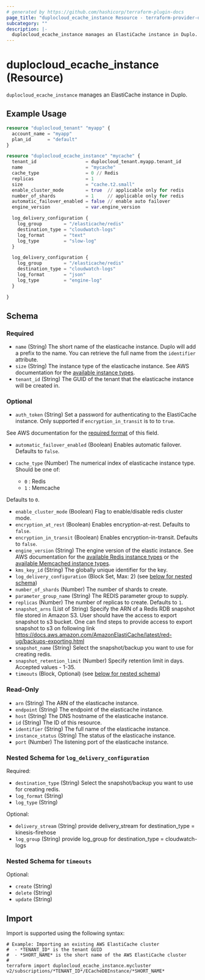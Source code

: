 ```yaml
---
# generated by https://github.com/hashicorp/terraform-plugin-docs
page_title: "duplocloud_ecache_instance Resource - terraform-provider-duplocloud"
subcategory: ""
description: |-
  duplocloud_ecache_instance manages an ElastiCache instance in Duplo.
---
```


# duplocloud_ecache_instance (Resource)

`duplocloud_ecache_instance` manages an ElastiCache instance in Duplo.

## Example Usage

```terraform
resource "duplocloud_tenant" "myapp" {
  account_name = "myapp"
  plan_id      = "default"
}

resource "duplocloud_ecache_instance" "mycache" {
  tenant_id                  = duplocloud_tenant.myapp.tenant_id
  name                       = "mycache"
  cache_type                 = 0 // Redis
  replicas                   = 1
  size                       = "cache.t2.small"
  enable_cluster_mode        = true  // applicable only for redis
  number_of_shards           = 1     // applicable only for redis
  automatic_failover_enabled = false // enable auto failover
  engine_version             = var.engine_version

  log_delivery_configuration {
    log_group        = "/elasticache/redis"
    destination_type = "cloudwatch-logs"
    log_format       = "text"
    log_type         = "slow-log"
  }

  log_delivery_configuration {
    log_group        = "/elasticache/redis"
    destination_type = "cloudwatch-logs"
    log_format       = "json"
    log_type         = "engine-log"
  }

}
```

<!-- schema generated by tfplugindocs -->
## Schema

### Required

- `name` (String) The short name of the elasticache instance.  Duplo will add a prefix to the name.  You can retrieve the full name from the `identifier` attribute.
- `size` (String) The instance type of the elasticache instance.
See AWS documentation for the [available instance types](https://docs.aws.amazon.com/AmazonElastiCache/latest/red-ug/CacheNodes.SupportedTypes.html).
- `tenant_id` (String) The GUID of the tenant that the elasticache instance will be created in.

### Optional

- `auth_token` (String) Set a password for authenticating to the ElastiCache instance.  Only supported if `encryption_in_transit` is to to `true`.

See AWS documentation for the [required format](https://docs.aws.amazon.com/AmazonElastiCache/latest/red-ug/auth.html) of this field.
- `automatic_failover_enabled` (Boolean) Enables automatic failover. Defaults to `false`.
- `cache_type` (Number) The numerical index of elasticache instance type.
Should be one of:

   - `0` : Redis
   - `1` : Memcache

 Defaults to `0`.
- `enable_cluster_mode` (Boolean) Flag to enable/disable redis cluster mode.
- `encryption_at_rest` (Boolean) Enables encryption-at-rest. Defaults to `false`.
- `encryption_in_transit` (Boolean) Enables encryption-in-transit. Defaults to `false`.
- `engine_version` (String) The engine version of the elastic instance.
See AWS documentation for the [available Redis instance types](https://docs.aws.amazon.com/AmazonElastiCache/latest/red-ug/supported-engine-versions.html) or the [available Memcached instance types](https://docs.aws.amazon.com/AmazonElastiCache/latest/mem-ug/supported-engine-versions-mc.html).
- `kms_key_id` (String) The globally unique identifier for the key.
- `log_delivery_configuration` (Block Set, Max: 2) (see [below for nested schema](#nestedblock--log_delivery_configuration))
- `number_of_shards` (Number) The number of shards to create.
- `parameter_group_name` (String) The REDIS parameter group to supply.
- `replicas` (Number) The number of replicas to create. Defaults to `1`.
- `snapshot_arns` (List of String) Specify the ARN of a Redis RDB snapshot file stored in Amazon S3. User should have the access to export snapshot to s3 bucket. One can find steps to provide access to export snapshot to s3 on following link https://docs.aws.amazon.com/AmazonElastiCache/latest/red-ug/backups-exporting.html
- `snapshot_name` (String) Select the snapshot/backup you want to use for creating redis.
- `snapshot_retention_limit` (Number) Specify retention limit in days. Accepted values - 1-35.
- `timeouts` (Block, Optional) (see [below for nested schema](#nestedblock--timeouts))

### Read-Only

- `arn` (String) The ARN of the elasticache instance.
- `endpoint` (String) The endpoint of the elasticache instance.
- `host` (String) The DNS hostname of the elasticache instance.
- `id` (String) The ID of this resource.
- `identifier` (String) The full name of the elasticache instance.
- `instance_status` (String) The status of the elasticache instance.
- `port` (Number) The listening port of the elasticache instance.

<a id="nestedblock--log_delivery_configuration"></a>
### Nested Schema for `log_delivery_configuration`

Required:

- `destination_type` (String) Select the snapshot/backup you want to use for creating redis.
- `log_format` (String)
- `log_type` (String)

Optional:

- `delivery_stream` (String) provide delivery_stream for destination_type = kinesis-firehose
- `log_group` (String) provide log_group for destination_type = cloudwatch-logs


<a id="nestedblock--timeouts"></a>
### Nested Schema for `timeouts`

Optional:

- `create` (String)
- `delete` (String)
- `update` (String)

## Import

Import is supported using the following syntax:

```shell
# Example: Importing an existing AWS ElastiCache cluster
#  - *TENANT_ID* is the tenant GUID
#  - *SHORT_NAME* is the short name of the AWS ElastiCache cluster
#
terraform import duplocloud_ecache_instance.mycluster v2/subscriptions/*TENANT_ID*/ECacheDBInstance/*SHORT_NAME*
```
